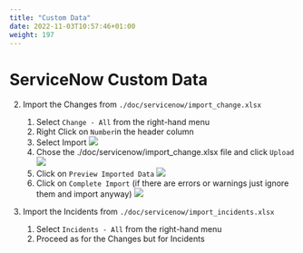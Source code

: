 ```yaml
---
title: "Custom Data"
date: 2022-11-03T10:57:46+01:00
weight: 197
---
```



# ServiceNow Custom Data 


2. Import the Changes from `./doc/servicenow/import_change.xlsx`
	1. Select `Change - All` from the right-hand menu
	2. Right Click on `Number`in the header column
	3. Select Import
	![](./pics/snow3.png)
	3. Chose the ./doc/servicenow/import_change.xlsx file and click `Upload`
	![](./pics/snow4.png)
	3. Click on `Preview Imported Data`
	![](./pics/snow5.png)
	3. Click on `Complete Import` (if there are errors or warnings just ignore them and import anyway)
	![](./pics/snow6.png)
	
3. Import the Incidents from `./doc/servicenow/import_incidents.xlsx`
	1. Select `Incidents - All` from the right-hand menu
	2. Proceed as for the Changes but for Incidents
	



